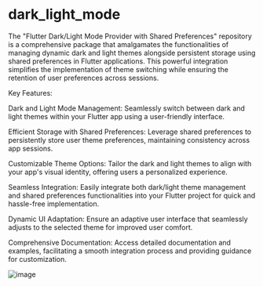 # dark_light_mode
The "Flutter Dark/Light Mode Provider with Shared Preferences" repository is a comprehensive package that amalgamates the functionalities of managing dynamic dark and light themes alongside persistent storage using shared preferences in Flutter applications. This powerful integration simplifies the implementation of theme switching while ensuring the retention of user preferences across sessions.

Key Features:

Dark and Light Mode Management: Seamlessly switch between dark and light themes within your Flutter app using a user-friendly interface.

Efficient Storage with Shared Preferences: Leverage shared preferences to persistently store user theme preferences, maintaining consistency across app sessions.

Customizable Theme Options: Tailor the dark and light themes to align with your app's visual identity, offering users a personalized experience.

Seamless Integration: Easily integrate both dark/light theme management and shared preferences functionalities into your Flutter project for quick and hassle-free implementation.

Dynamic UI Adaptation: Ensure an adaptive user interface that seamlessly adjusts to the selected theme for improved user comfort.

Comprehensive Documentation: Access detailed documentation and examples, facilitating a smooth integration process and providing guidance for customization.

![image](https://github.com/wafaMohamed/dark_light_mode/assets/101423134/276a4949-bdb9-4b1d-9ecf-8e003b65c040)

